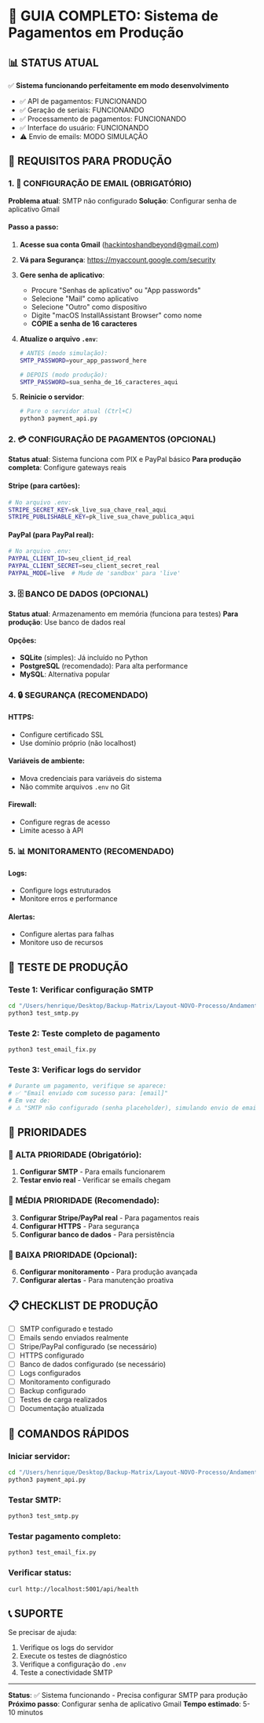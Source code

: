 # 🚀 GUIA COMPLETO: Sistema de Pagamentos em Produção

## 📊 STATUS ATUAL

✅ **Sistema funcionando perfeitamente em modo desenvolvimento**
- ✅ API de pagamentos: FUNCIONANDO
- ✅ Geração de seriais: FUNCIONANDO  
- ✅ Processamento de pagamentos: FUNCIONANDO
- ✅ Interface do usuário: FUNCIONANDO
- ⚠️ Envio de emails: MODO SIMULAÇÃO

## 🔧 REQUISITOS PARA PRODUÇÃO

### 1. 📧 CONFIGURAÇÃO DE EMAIL (OBRIGATÓRIO)

**Problema atual**: SMTP não configurado
**Solução**: Configurar senha de aplicativo Gmail

#### Passo a passo:
1. **Acesse sua conta Gmail** (hackintoshandbeyond@gmail.com)
2. **Vá para Segurança**: https://myaccount.google.com/security
3. **Gere senha de aplicativo**:
   - Procure "Senhas de aplicativo" ou "App passwords"
   - Selecione "Mail" como aplicativo
   - Selecione "Outro" como dispositivo
   - Digite "macOS InstallAssistant Browser" como nome
   - **COPIE a senha de 16 caracteres**

4. **Atualize o arquivo `.env`**:
   ```bash
   # ANTES (modo simulação):
   SMTP_PASSWORD=your_app_password_here
   
   # DEPOIS (modo produção):
   SMTP_PASSWORD=sua_senha_de_16_caracteres_aqui
   ```

5. **Reinicie o servidor**:
   ```bash
   # Pare o servidor atual (Ctrl+C)
   python3 payment_api.py
   ```

### 2. 💳 CONFIGURAÇÃO DE PAGAMENTOS (OPCIONAL)

**Status atual**: Sistema funciona com PIX e PayPal básico
**Para produção completa**: Configure gateways reais

#### Stripe (para cartões):
```bash
# No arquivo .env:
STRIPE_SECRET_KEY=sk_live_sua_chave_real_aqui
STRIPE_PUBLISHABLE_KEY=pk_live_sua_chave_publica_aqui
```

#### PayPal (para PayPal real):
```bash
# No arquivo .env:
PAYPAL_CLIENT_ID=seu_client_id_real
PAYPAL_CLIENT_SECRET=seu_client_secret_real
PAYPAL_MODE=live  # Mude de 'sandbox' para 'live'
```

### 3. 🗄️ BANCO DE DADOS (OPCIONAL)

**Status atual**: Armazenamento em memória (funciona para testes)
**Para produção**: Use banco de dados real

#### Opções:
- **SQLite** (simples): Já incluído no Python
- **PostgreSQL** (recomendado): Para alta performance
- **MySQL**: Alternativa popular

### 4. 🔒 SEGURANÇA (RECOMENDADO)

#### HTTPS:
- Configure certificado SSL
- Use domínio próprio (não localhost)

#### Variáveis de ambiente:
- Mova credenciais para variáveis do sistema
- Não commite arquivos `.env` no Git

#### Firewall:
- Configure regras de acesso
- Limite acesso à API

### 5. 📊 MONITORAMENTO (RECOMENDADO)

#### Logs:
- Configure logs estruturados
- Monitore erros e performance

#### Alertas:
- Configure alertas para falhas
- Monitore uso de recursos

## 🧪 TESTE DE PRODUÇÃO

### Teste 1: Verificar configuração SMTP
```bash
cd "/Users/henrique/Desktop/Backup-Matrix/Layout-NOVO-Processo/Andamento-Projeto -Cursor/website/api"
python3 test_smtp.py
```

### Teste 2: Teste completo de pagamento
```bash
python3 test_email_fix.py
```

### Teste 3: Verificar logs do servidor
```bash
# Durante um pagamento, verifique se aparece:
# ✅ "Email enviado com sucesso para: [email]"
# Em vez de:
# ⚠️ "SMTP não configurado (senha placeholder), simulando envio de email..."
```

## 🎯 PRIORIDADES

### 🚨 ALTA PRIORIDADE (Obrigatório):
1. **Configurar SMTP** - Para emails funcionarem
2. **Testar envio real** - Verificar se emails chegam

### 🔶 MÉDIA PRIORIDADE (Recomendado):
3. **Configurar Stripe/PayPal real** - Para pagamentos reais
4. **Configurar HTTPS** - Para segurança
5. **Configurar banco de dados** - Para persistência

### 🔵 BAIXA PRIORIDADE (Opcional):
6. **Configurar monitoramento** - Para produção avançada
7. **Configurar alertas** - Para manutenção proativa

## 📋 CHECKLIST DE PRODUÇÃO

- [ ] SMTP configurado e testado
- [ ] Emails sendo enviados realmente
- [ ] Stripe/PayPal configurado (se necessário)
- [ ] HTTPS configurado
- [ ] Banco de dados configurado (se necessário)
- [ ] Logs configurados
- [ ] Monitoramento configurado
- [ ] Backup configurado
- [ ] Testes de carga realizados
- [ ] Documentação atualizada

## 🚀 COMANDOS RÁPIDOS

### Iniciar servidor:
```bash
cd "/Users/henrique/Desktop/Backup-Matrix/Layout-NOVO-Processo/Andamento-Projeto -Cursor/website/api"
python3 payment_api.py
```

### Testar SMTP:
```bash
python3 test_smtp.py
```

### Testar pagamento completo:
```bash
python3 test_email_fix.py
```

### Verificar status:
```bash
curl http://localhost:5001/api/health
```

## 📞 SUPORTE

Se precisar de ajuda:
1. Verifique os logs do servidor
2. Execute os testes de diagnóstico
3. Verifique a configuração do `.env`
4. Teste a conectividade SMTP

---

**Status**: ✅ Sistema funcionando - Precisa configurar SMTP para produção
**Próximo passo**: Configurar senha de aplicativo Gmail
**Tempo estimado**: 5-10 minutos
